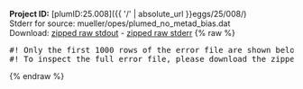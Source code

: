 **Project ID:** [plumID:25.008]({{ '/' | absolute_url }}eggs/25/008/)  
Stderr for source:  mueller/opes/plumed_no_metad_bias.dat   
Download: [zipped raw stdout](plumed_no_metad_bias.dat.plumed_master.stdout.txt.zip) - [zipped raw stderr](plumed_no_metad_bias.dat.plumed_master.stderr.txt.zip) 
{% raw %}
<pre>
#! Only the first 1000 rows of the error file are shown below
#! To inspect the full error file, please download the zipped raw stderr file above
</pre>
{% endraw %}
